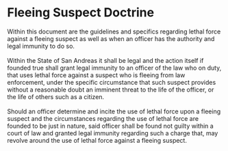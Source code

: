 # Fleeing Suspect Doctrine

Within this document are the guidelines and specifics regarding lethal force against a fleeing suspect as well as when an officer has the authority and legal immunity to do so.\
\
Within the State of San Andreas it shall be legal and the action itself if founded true shall grant legal immunity to an officer of the law who on duty, that uses lethal force against a suspect who is fleeing from law enforcement, under the specific circumstance that such suspect provides without a reasonable doubt an imminent threat to the life of the officer, or the life of others such as a citizen.\
\
Should an officer determine and incite the use of lethal force upon a fleeing suspect and the circumstances regarding the use of lethal force are founded to be just in nature, said officer shall be found not guilty within a court of law and granted legal immunity regarding such a charge that, may revolve around the use of lethal force against a fleeing suspect.
